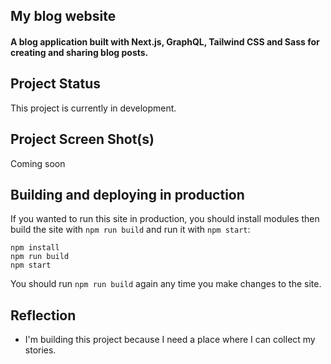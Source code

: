 ## My blog website

#### A blog application built with Next.js, GraphQL, Tailwind CSS and Sass for creating and sharing blog posts.

## Project Status

This project is currently in development.

## Project Screen Shot(s)

Coming soon

<!-- [ PRETEND SCREEN SHOT IS HERE ]

[ PRETEND OTHER SCREEN SHOT IS HERE ] -->

## Building and deploying in production

If you wanted to run this site in production, you should install modules then build the site with `npm run build` and run it with `npm start`:

    npm install
    npm run build
    npm start

You should run `npm run build` again any time you make changes to the site.

## Reflection

- I'm building this project because I need a place where I can collect my stories.
